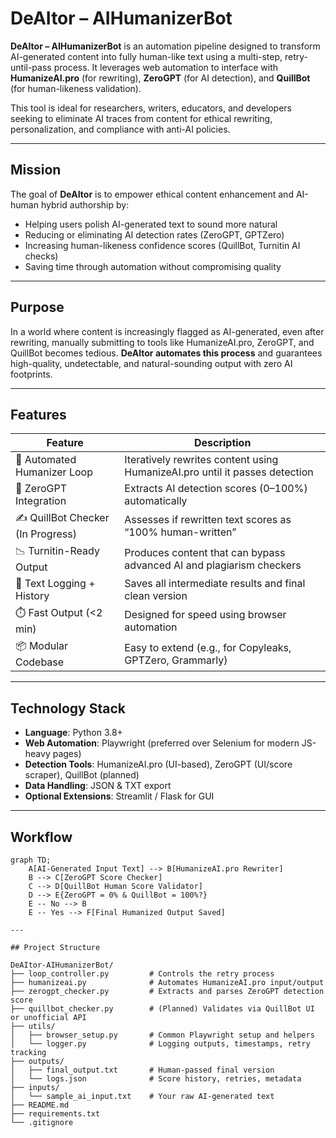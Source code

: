 # DeAItor – AIHumanizerBot

**DeAItor – AIHumanizerBot** is an automation pipeline designed to transform AI-generated content into fully human-like text using a multi-step, retry-until-pass process. It leverages web automation to interface with **HumanizeAI.pro** (for rewriting), **ZeroGPT** (for AI detection), and **QuillBot** (for human-likeness validation).

This tool is ideal for researchers, writers, educators, and developers seeking to eliminate AI traces from content for ethical rewriting, personalization, and compliance with anti-AI policies.

---

## Mission

The goal of **DeAItor** is to empower ethical content enhancement and AI-human hybrid authorship by:
- Helping users polish AI-generated text to sound more natural
- Reducing or eliminating AI detection rates (ZeroGPT, GPTZero)
- Increasing human-likeness confidence scores (QuillBot, Turnitin AI checks)
- Saving time through automation without compromising quality

---

## Purpose

In a world where content is increasingly flagged as AI-generated, even after rewriting, manually submitting to tools like HumanizeAI.pro, ZeroGPT, and QuillBot becomes tedious. **DeAItor automates this process** and guarantees high-quality, undetectable, and natural-sounding output with zero AI footprints.

---

## Features

| Feature                             | Description                                                                 |
|-------------------------------------|-----------------------------------------------------------------------------|
| 🔁 Automated Humanizer Loop         | Iteratively rewrites content using HumanizeAI.pro until it passes detection |
| 🧠 ZeroGPT Integration              | Extracts AI detection scores (0–100%) automatically                         |
| ✍️ QuillBot Checker (In Progress)   | Assesses if rewritten text scores as “100% human-written”                  |
| 📉 Turnitin-Ready Output            | Produces content that can bypass advanced AI and plagiarism checkers        |
| 📝 Text Logging + History           | Saves all intermediate results and final clean version                      |
| ⏱️ Fast Output (<2 min)             | Designed for speed using browser automation                                 |
| 📦 Modular Codebase                 | Easy to extend (e.g., for Copyleaks, GPTZero, Grammarly)                    |

---

## Technology Stack

- **Language**: Python 3.8+
- **Web Automation**: Playwright (preferred over Selenium for modern JS-heavy pages)
- **Detection Tools**: HumanizeAI.pro (UI-based), ZeroGPT (UI/score scraper), QuillBot (planned)
- **Data Handling**: JSON & TXT export
- **Optional Extensions**: Streamlit / Flask for GUI

---

## Workflow

```mermaid
graph TD;
    A[AI-Generated Input Text] --> B[HumanizeAI.pro Rewriter]
    B --> C[ZeroGPT Score Checker]
    C --> D[QuillBot Human Score Validator]
    D --> E{ZeroGPT = 0% & QuillBot = 100%?}
    E -- No --> B
    E -- Yes --> F[Final Humanized Output Saved]

---

## Project Structure

DeAItor-AIHumanizerBot/
├── loop_controller.py         # Controls the retry process
├── humanizeai.py              # Automates HumanizeAI.pro input/output
├── zerogpt_checker.py         # Extracts and parses ZeroGPT detection score
├── quillbot_checker.py        # (Planned) Validates via QuillBot UI or unofficial API
├── utils/
│   ├── browser_setup.py       # Common Playwright setup and helpers
│   └── logger.py              # Logging outputs, timestamps, retry tracking
├── outputs/
│   ├── final_output.txt       # Human-passed final version
│   └── logs.json              # Score history, retries, metadata
├── inputs/
│   └── sample_ai_input.txt    # Your raw AI-generated text
├── README.md
├── requirements.txt
└── .gitignore
